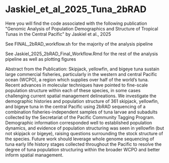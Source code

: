 # Jaskiel_et_al_2025_Tuna_2bRAD
Here you will find the code associated with the following publication "Genomic Analysis of Population Demographics and Structure of Tropical Tunas in the Central Pacific" by Jaskiel et al., 2025

See FINAL_2bRAD_workflow.sh for the majority of the analysis pipeline

See Jaskiel_2025_2bRAD_Final_Workflow.Rmd for the rest of the analysis pipeline as well as plotting figures

Abstract from the Publication:
Skipjack, yellowfin, and bigeye tuna sustain large commercial fisheries, particularly in the western and central Pacific ocean (WCPO), a region which supplies over half of the world’s tuna. Recent advances in molecular techniques have pointed to fine-scale population structure within each of these species, in some cases challenging current spatial management delineations. We investigate the demographic histories and population structure of 361 skipjack, yellowfin, and bigeye tuna in the central Pacific using 2bRAD sequencing of a combination fisheries-independent samples of tuna larvae and subadults collected by the Secretariat of the Pacific Community Tagging Program. Demographic information corresponded well to established population dynamics, and evidence of population structuring was seen in yellowfin (but not skipjack or bigeye), raising questions surrounding the stock structure of the species. Future work should leverage whole genome sequencing of tuna early life history stages collected throughout the Pacific to resolve the degree of tuna population structuring within the broader WCPO and better inform spatial management.

